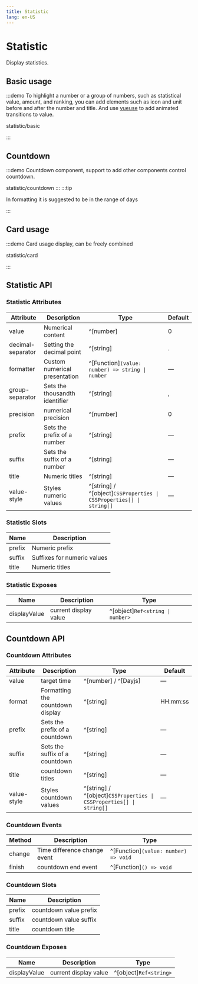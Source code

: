 ```yaml
---
title: Statistic
lang: en-US
---
```


# Statistic

Display statistics.

## Basic usage

:::demo To highlight a number or a group of numbers, such as statistical value, amount, and ranking, you can add elements such as icon and unit before and after the number and title. And use [vueuse](https://vueuse.org/core/useTransition/) to add animated transitions to value.

statistic/basic

:::

## Countdown

:::demo Countdown component, support to add other components control countdown.

statistic/countdown
:::
:::tip

In formatting it is suggested to be in the range of days

:::

## Card usage

:::demo Card usage display, can be freely combined

statistic/card

:::

## Statistic API

### Statistic Attributes

| Attribute         | Description                    | Type                                                                | Default |
| ----------------- | ------------------------------ | ------------------------------------------------------------------- | ------- |
| value             | Numerical content              | ^[number]                                                           | 0       |
| decimal-separator | Setting the decimal point      | ^[string]                                                           | .       |
| formatter         | Custom numerical presentation  | ^[Function]`(value: number) => string \| number`                    | —       |
| group-separator   | Sets the thousandth identifier | ^[string]                                                           | ,       |
| precision         | numerical precision            | ^[number]                                                           | 0       |
| prefix            | Sets the prefix of a number    | ^[string]                                                           | —       |
| suffix            | Sets the suffix of a number    | ^[string]                                                           | —       |
| title             | Numeric titles                 | ^[string]                                                           | —       |
| value-style       | Styles numeric values          | ^[string] / ^[object]`CSSProperties \| CSSProperties[] \| string[]` | —       |

### Statistic Slots

| Name   | Description                 |
| ------ | --------------------------- |
| prefix | Numeric prefix              |
| suffix | Suffixes for numeric values |
| title  | Numeric titles              |

### Statistic Exposes

| Name         | Description           | Type                             |
| ------------ | --------------------- | -------------------------------- |
| displayValue | current display value | ^[object]`Ref<string \| number>` |

## Countdown API

### Countdown Attributes

| Attribute   | Description                      | Type                                                                | Default  |
| ----------- | -------------------------------- | ------------------------------------------------------------------- | -------- |
| value       | target time                      | ^[number] / ^[Dayjs]                                                | —        |
| format      | Formatting the countdown display | ^[string]                                                           | HH:mm:ss |
| prefix      | Sets the prefix of a countdown   | ^[string]                                                           | —        |
| suffix      | Sets the suffix of a countdown   | ^[string]                                                           | —        |
| title       | countdown titles                 | ^[string]                                                           | —        |
| value-style | Styles countdown values          | ^[string] / ^[object]`CSSProperties \| CSSProperties[] \| string[]` | —        |

### Countdown Events

| Method | Description                  | Type                                 |
| ------ | ---------------------------- | ------------------------------------ |
| change | Time difference change event | ^[Function]`(value: number) => void` |
| finish | countdown end event          | ^[Function]`() => void`              |

### Countdown Slots

| Name   | Description            |
| ------ | ---------------------- |
| prefix | countdown value prefix |
| suffix | countdown value suffix |
| title  | countdown title        |

### Countdown Exposes

| Name         | Description           | Type                   |
| ------------ | --------------------- | ---------------------- |
| displayValue | current display value | ^[object]`Ref<string>` |
